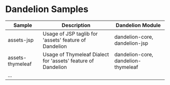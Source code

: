 # Dandelion Samples

<table>
<thead>
<tr>
<th>Sample</th>
<th>Description</th>
<th>Dandelion Module</th>
</tr>
</thead>
<tbody>
<tr>
<td>assets-jsp</td>
<td>Usage of JSP taglib for 'assets' feature of Dandelion</td>
<td>dandelion-core, dandelion-jsp</td>
</tr>
<tr>
<td>assets-thymeleaf</td>
<td>Usage of Thymeleaf Dialect for 'assets' feature of Dandelion</td>
<td>dandelion-core, dandelion-thymeleaf</td>
</tr>
<tr>
<td colspan="3">...</td>
</tr>
</tbody>
</table>
